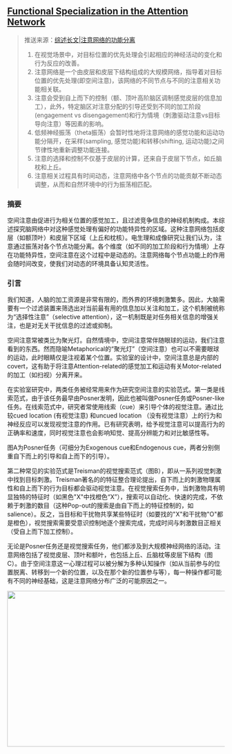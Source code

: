 ## [Functional Specialization in the Attention Network](https://www.ncbi.nlm.nih.gov/pmc/articles/PMC7026883/)
>推送来源：[综述长文|注意网络的功能分离](https://mp.weixin.qq.com/s?__biz=MzIzMjIyMjQwNQ==&mid=2247484104&idx=1&sn=3d5d0250f462ff120a9cd0c5be762c80&chksm=e8997962dfeef0747caff85996f8a7353c58fdc890484118dff7c99ccfed655dd2547cf5d9e3&scene=126&sessionid=1616506603&key=b29dc7ac64daae53ed4cd1834611426353c313c67b6fd8c92b62b052e47a41e08947afcd0cfe87789d236566e4c909d9545a6a6d1b86359c6d38e47a1c7765bf5e20c297b16911a75911ea9c249c77344f7a15467d48bcf82444b5a95728ea3a08d5367ca4f4d478145acb7c1b2e3e8fbcc98c9d459fb968e1bc1642538d9afb&ascene=1&uin=NzE4NTkwNDg1&devicetype=Windows+10+x64&version=63000039&lang=zh_CN&exportkey=A%2Bx1pOrFlexW%2BrtPkmnPOBU%3D&pass_ticket=vIxK6NVAvmEpzTDJz090g5a8T64%2FI4H9rNQsm4T%2Fekmm7RTGUQM%2BWQ7bVXaa0S5Z&wx_header=0)
>1. 在视觉场景中，对目标位置的优先处理会引起相应的神经活动的变化和行为反应的改善。
>2. 注意网络是一个由皮层和皮层下结构组成的大规模网络，指导着对目标位置的优先处理(即空间注意)，该网络的不同节点与不同的注意相关功能相关联。
>3. 注意会受到自上而下的控制（额、顶叶高阶脑区调制感觉皮层的信息加工），此外，特定脑区对注意分配的引导还受到不同的加工阶段(engagement vs disengagement)和行为情境（刺激驱动注意vs目标导向注意）等因素的影响。
>4. 低频神经振荡（theta振荡）会暂时性地将注意网络的感觉功能和运动功能分隔开，在采样(sampling, 感觉功能)和转移(shifting, 运动功能)之间节律性地重新调整功能连接。
>5. 注意的选择和控制不仅基于皮层的计算，还来自于皮层下节点，如丘脑枕和上丘。
>6. 注意相关过程具有时间动态，注意网络中各个节点的功能贡献不断动态调整，从而和自然环境中的行为振荡相匹配。

### 摘要
空间注意由促进行为相关位置的感觉加工，且过滤竞争信息的神经机制构成。本综述探究脑网络中对这种感觉处理有偏好的功能特异性的区域。这种注意网络包括皮层（如额顶叶）和皮层下区域（上丘和枕核）。电生理和成像研究让我们认为，注意通过振荡对各个节点功能分离。各个维度（如不同的加工阶段和行为情境）上存在功能特异性，空间注意在这个过程中是动态的。注意网络每个节点功能上的作用会随时间改变，使我们对动态的环境具备认知灵活性。

### 引言
我们知道，人脑的加工资源是非常有限的，而外界的环境刺激繁多。因此，大脑需要有一个过滤装置来筛选出对当前最有用的信息加以关注和加工，这个机制被统称为“选择性注意”（selective attention），这一机制既是对任务相关信息的增强关注，也是对无关干扰信息的过滤或抑制。

空间注意常被类比为聚光灯。自然情境中，空间注意常伴随眼球的运动，我们注意看到的东西。然而隐喻Metaphorical的“聚光灯”（空间注意）也可以不需要眼球的运动，此时眼睛仅是注视着某个位置。实验室的设计中，空间注意总是内部的covert，这有助于将注意Attention-related的感觉加工和运动有关Motor-related的加工（如扫视）分离开来。

在实验室研究中，两类任务被经常用来作为研究空间注意的实验范式。第一类是线索范式，由于该任务最早由Posner发明，因此也被叫做Posner任务或Posner-like任务。在线索范式中，研究者常使用线索（cue）来引导个体的视觉注意。通过比较cued location (有视觉注意) 和uncued location （没有视觉注意）上的行为和神经反应可以发现视觉注意的作用。已有研究表明，给予视觉注意可以提高行为的正确率和速度，同时视觉注意也会影响知觉、提高分辨能力和对比敏感性等。

图A为Posner任务（可细分为Exogenous cue和Endogenous cue，两者分别侧重自下而上的引导和自上而下的引导）。

第二种常见的实验范式是Treisman的视觉搜索范式（图B），即从一系列视觉刺激中找到目标刺激。Treisman著名的的特征整合理论提出，自下而上的刺激物理属性和自上而下的行为目标都会驱动视觉注意。在视觉搜索任务中，当刺激物具有明显独特的特征时（如黑色"X"中找橙色“X”），搜索可以自动化、快速的完成，不依赖于刺激的数目（这种Pop-out的搜索是由自下而上的特征控制的，如salience）。反之，当目标和干扰物共享某些特征时（如要找的"X"和干扰物"O"都是橙色），视觉搜索需要受意识控制地逐个搜索完成，完成时间与刺激数目正相关（受自上而下加工控制）。

无论是Posner任务还是视觉搜索任务，他们都涉及到大规模神经网络的活动。注意网络包括了视觉皮层、顶叶和额叶，也包括上丘、丘脑枕等皮层下结构（图C）。由于空间注意这一心理过程可以被分解为多种认知操作（如从当前参与的位置脱离、转移到一个新的位置，以及在那个新的位置参与等），每一种操作都可能有不同的神经基础，这是注意网络分布广泛的可能原因之一。

<div align=center><img src="https://www.ncbi.nlm.nih.gov/pmc/articles/PMC7026883/bin/nihms-1553234-f0001.jpg"  height="360px" width="700px" ></div>
